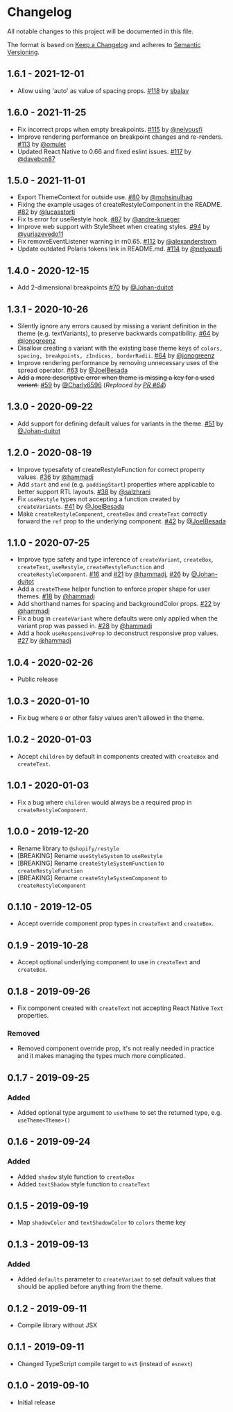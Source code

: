 # Changelog

All notable changes to this project will be documented in this file.

The format is based on [Keep a Changelog](http://keepachangelog.com/en/1.0.0/)
and adheres to [Semantic Versioning](http://semver.org/spec/v2.0.0.html).

## 1.6.1 - 2021-12-01
* Allow using 'auto' as value of spacing props. [#118](https://github.com/Shopify/restyle/pull/118) by [sbalay](https://github.com/sbalay)

## 1.6.0 - 2021-11-25
* Fix incorrect props when empty breakpoints. [#115](https://github.com/Shopify/restyle/pull/115) by [@nelyousfi](https://github.com/nelyousfi)
* Improve rendering performance on breakpoint changes and re-renders. [#113](https://github.com/Shopify/restyle/pull/113) by [@omulet](https://github.com/omulet)
* Updated React Native to 0.66 and fixed eslint issues.  [#117](https://github.com/Shopify/restyle/pull/117) by [@davebcn87](https://github.com/davebcn87)

## 1.5.0 - 2021-11-01
* Export ThemeContext for outside use. [#80](https://github.com/Shopify/restyle/pull/80) by [@mohsinulhaq](https://github.com/mohsinulhaq)
* Fixing the example usages of createRestyleComponent in the README. [#82](https://github.com/Shopify/restyle/pull/82) by [@lucasstorti](https://github.com/lucasstorti)
* Fix ts error for useRestyle hook. [#87](https://github.com/Shopify/restyle/pull/87) by [@andre-krueger](https://github.com/andre-krueger)
* Improve web support with StyleSheet when creating styles. [#94](https://github.com/Shopify/restyle/pull/94) by [@yuriazevedo11](https://github.com/yuriazevedo11)
* Fix removeEventListener warning in rn0.65. [#112](https://github.com/Shopify/restyle/pull/112) by [@alexanderstrom](https://github.com/alexanderstrom)
* Update outdated Polaris tokens link in README.md. [#114](https://github.com/Shopify/restyle/pull/114) by [@nelyousfi](https://github.com/nelyousfi)

## 1.4.0 - 2020-12-15
* Add 2-dimensional breakpoints [#70](https://github.com/Shopify/restyle/pull/70) by [@Johan-duitot](https://github.com/Johan-dutoit)

## 1.3.1 - 2020-10-26
* Silently ignore any errors caused by missing a variant definition in the theme (e.g. textVariants), to preserve backwards compatibility. [#64](https://github.com/Shopify/restyle/pull/64) by [@jonogreenz](https://github.com/jonogreenz)
* Disallow creating a variant with the existing base theme keys of `colors, spacing, breakpoints, zIndices, borderRadii`. [#64](https://github.com/Shopify/restyle/pull/64) by [@jonogreenz](https://github.com/jonogreenz)
* Improve rendering performance by removing unnecessary uses of the spread operator. [#63](https://github.com/Shopify/restyle/pull/63) by [@JoelBesada](https://github.com/JoelBesada)
* ~~Add a more descriptive error when theme is missing a key for a used variant.~~ [#59](https://github.com/Shopify/restyle/pull/59) by [@Charly6596](https://github.com/Charly6596) (*Replaced by [PR #64](https://github.com/Shopify/restyle/pull/64)*)

## 1.3.0 - 2020-09-22
* Add support for defining default values for variants in the theme. [#51](https://github.com/Shopify/restyle/pull/51) by [@Johan-duitot](https://github.com/Johan-dutoit)

## 1.2.0 - 2020-08-19
* Improve typesafety of createRestyleFunction for correct property values. [#36](https://github.com/Shopify/restyle/pull/36) by [@hammadj](https://github.com/hammadj)
* Add `start` and `end` (e.g. `paddingStart`) properties where applicable to better support RTL layouts. [#38](https://github.com/Shopify/restyle/pull/38) by [@salzhrani](https://github.com/salzhrani)
* Fix `useRestyle` types not accepting a function created by `createVariants`. [#41](https://github.com/Shopify/restyle/pull/41) by [@JoelBesada](https://github.com/JoelBesada)
* Make `createRestyleComponent`, `createBox` and `createText` correctly forward the `ref` prop to the underlying component. [#42](https://github.com/Shopify/restyle/pull/42) by [@JoelBesada](https://github.com/JoelBesada)

## 1.1.0 - 2020-07-25
- Improve type safety and type inference of `createVariant`, `createBox`, `createText`, `useRestyle`, `createRestyleFunction` and `createRestyleComponent`. [#16](https://github.com/Shopify/restyle/pull/16) and [#21](https://github.com/Shopify/restyle/pull/21) by [@hammadj](https://github.com/hammadj), [#26](https://github.com/Shopify/restyle/pull/26) by [@Johan-duitot](https://github.com/Johan-dutoit)
- Add a `createTheme` helper function to enforce proper shape for user themes. [#18](https://github.com/Shopify/restyle/pull/18/files) by [@hammadj](https://github.com/hammadj)
- Add shorthand names for spacing and backgroundColor props. [#22](https://github.com/Shopify/restyle/pull/22) by [@hammadj](https://github.com/hammadj)
- Fix a bug in `createVariant` where defaults were only applied when the variant prop was passed in. [#28](https://github.com/Shopify/restyle/pull/28) by [@hammadj](https://github.com/hammadj)
- Add a hook `useResponsiveProp` to deconstruct responsive prop values. [#27](https://github.com/Shopify/restyle/pull/27) by [@hammadj](https://github.com/hammadj)

## 1.0.4 - 2020-02-26

- Public release

## 1.0.3 - 2020-01-10

- Fix bug where `0` or other falsy values aren't allowed in the theme.

## 1.0.2 - 2020-01-03

- Accept `children` by default in components created with `createBox` and `createText`.

## 1.0.1 - 2020-01-03

- Fix a bug where `children` would always be a required prop in `createRestyleComponent`.

## 1.0.0 - 2019-12-20

- Rename library to `@shopify/restyle`
- [BREAKING] Rename `useStyleSystem` to `useRestyle`
- [BREAKING] Rename `createStyleSystemFunction` to `createRestyleFunction`
- [BREAKING] Rename `createStyleSystemComponent` to `createRestyleComponent`

## 0.1.10 - 2019-12-05

- Accept override component prop types in `createText` and `createBox`.

## 0.1.9 - 2019-10-28

- Accept optional underlying component to use in `createText` and `createBox`.

## 0.1.8 - 2019-09-26

- Fix component created with `createText` not accepting React Native `Text` properties.

### Removed

- Removed component override prop, it's not really needed in practice and it makes managing the types much more complicated.

## 0.1.7 - 2019-09-25

### Added

- Added optional type argument to `useTheme` to set the returned type, e.g. `useTheme<Theme>()`

## 0.1.6 - 2019-09-24

### Added

- Added `shadow` style function to `createBox`
- Added `textShadow` style function to `createText`

## 0.1.5 - 2019-09-19

- Map `shadowColor` and `textShadowColor` to `colors` theme key

## 0.1.3 - 2019-09-13

### Added

- Added `defaults` parameter to `createVariant` to set default values that should be applied before anything from the theme.

## 0.1.2 - 2019-09-11

- Compile library without JSX

## 0.1.1 - 2019-09-11

- Changed TypeScript compile target to `es5` (instead of `esnext`)

## 0.1.0 - 2019-09-10

- Initial release
